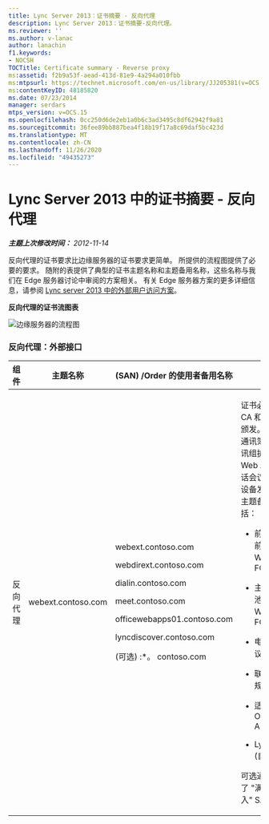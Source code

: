 ```yaml
---
title: Lync Server 2013：证书摘要 - 反向代理
description: Lync Server 2013：证书摘要-反向代理。
ms.reviewer: ''
ms.author: v-lanac
author: lanachin
f1.keywords:
- NOCSH
TOCTitle: Certificate summary - Reverse proxy
ms:assetid: f2b9a53f-aead-413d-81e9-4a294a010fbb
ms:mtpsurl: https://technet.microsoft.com/en-us/library/JJ205381(v=OCS.15)
ms:contentKeyID: 48185820
ms.date: 07/23/2014
manager: serdars
mtps_version: v=OCS.15
ms.openlocfilehash: 0cc250d6de2eb1a0b6c3ad3495c8df62942f9a81
ms.sourcegitcommit: 36fee89bb887bea4f18b19f17a8c69daf5bc423d
ms.translationtype: MT
ms.contentlocale: zh-CN
ms.lasthandoff: 11/26/2020
ms.locfileid: "49435273"
---
```

# <a name="certificate-summary---reverse-proxy-in-lync-server-2013"></a>Lync Server 2013 中的证书摘要 - 反向代理

<div data-xmlns="http://www.w3.org/1999/xhtml">

<div class="topic" data-xmlns="http://www.w3.org/1999/xhtml" data-msxsl="urn:schemas-microsoft-com:xslt" data-cs="https://msdn.microsoft.com/">

<div data-asp="https://msdn2.microsoft.com/asp">



</div>

<div id="mainSection">

<div id="mainBody">

<span> </span>

_**主题上次修改时间：** 2012-11-14_

反向代理的证书要求比边缘服务器的证书要求更简单。 所提供的流程图提供了必要的要求。 随附的表提供了典型的证书主题名称和主题备用名称，这些名称与我们在 Edge 服务器讨论中审阅的方案相关。 有关 Edge 服务器方案的更多详细信息，请参阅 [Lync server 2013 中的外部用户访问方案](lync-server-2013-scenarios-for-external-user-access.md)。

**反向代理的证书流图表**

![边缘服务器的流程图](images/JJ205381.026045d7-1b4b-4651-b32f-2d43a7161198(OCS.15).jpg "边缘服务器的流程图")

### <a name="reverse-proxy-external-interface"></a>反向代理：外部接口

<table>
<colgroup>
<col style="width: 25%" />
<col style="width: 25%" />
<col style="width: 25%" />
<col style="width: 25%" />
</colgroup>
<thead>
<tr class="header">
<th>组件</th>
<th>主题名称</th>
<th> (SAN) /Order 的使用者备用名称</th>
<th>备注</th>
</tr>
</thead>
<tbody>
<tr class="odd">
<td><p>反向代理</p></td>
<td><p>webext.contoso.com</p></td>
<td><p>webext.contoso.com</p>
<p>webdirext.contoso.com</p>
<p>dialin.contoso.com</p>
<p>meet.contoso.com</p>
<p>officewebapps01.contoso.com</p>
<p>lyncdiscover.contoso.com</p>
<p> (可选) :*。 contoso.com</p></td>
<td><p>证书必须由公共 CA 和服务器 EKU 颁发。 服务包括通讯簿服务、通讯组扩展 Office Web Apps for 电话会议和 Lync IP 设备发布规则。 主题备用名称包括：</p>
<ul>
<li><p>前端服务器或前端池的外部 Web 服务 FQDN</p></li>
<li><p>主管或控制器池的外部 Web 服务 FQDN</p></li>
<li><p>电话拨入式会议</p></li>
<li><p>联机会议发布规则</p></li>
<li><p>适用于会议的 Office Web Apps</p></li>
<li><p>Lyncdiscover (自动发现) </p></li>
</ul>
<p>可选通配符替换了 "满足" 和 "拨入" SAN</p></td>
</tr>
</tbody>
</table>


</div>

<span> </span>

</div>

</div>

</div>

